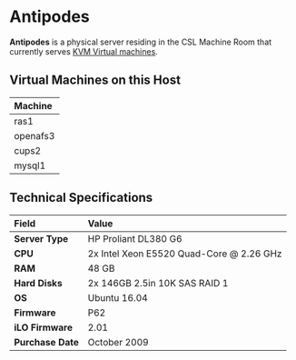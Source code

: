 # Antipodes

**Antipodes** is a physical server residing in the CSL Machine Room that currently serves [KVM Virtual machines](../../technologies/virtualization-stack/kvm.md).

## Virtual Machines on this Host

| Machine |
| :--- |
| ras1 |
| openafs3 |
| cups2 |
| mysql1 |

## Technical Specifications

| Field | Value |
| :--- | :--- |
| **Server Type** | HP Proliant DL380 G6 |
| **CPU** | 2x Intel Xeon E5520 Quad-Core @ 2.26 GHz |
| **RAM** | 48 GB |
| **Hard Disks** | 2x 146GB 2.5in 10K SAS RAID 1 |
| **OS** | Ubuntu 16.04 |
| **Firmware** | P62 |
| **iLO Firmware** | 2.01 |
| **Purchase Date** | October 2009 |

